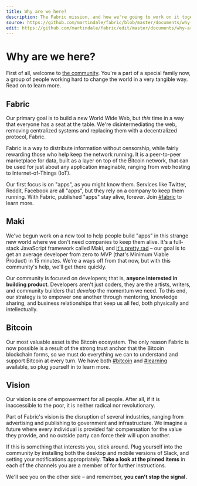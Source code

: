 ```yaml
---
title: Why are we here?
description: The Fabric mission, and how we're going to work on it together.
source: https://github.com/martindale/fabric/blob/master/documents/why-are-we-here.md
edit: https://github.com/martindale/fabric/edit/master/documents/why-are-we-here.md
---
```


# Why are we here?
First of all, welcome to [the community](https://maki.io/people). You're a part of a special family now, a group of people working hard to change the world in a very tangible way. Read on to learn more.

## Fabric
Our primary goal is to build a new World Wide Web, but _this_ time in a way that everyone has a seat at the table. We're disintermediating the web, removing centralized systems and replacing them with a decentralized protocol, Fabric.

Fabric is a way to distribute information without censorship, while fairly rewarding those who help keep the network running. It is a peer-to-peer marketplace for data, built as a layer on top of the Bitcoin network, that can be used for just about any application imaginable, ranging from web hosting to Internet-of-Things (IoT).

Our first focus is on "apps", as you might know them. Services like Twitter, Reddit, Facebook are all "apps", but they rely on a company to keep them running. With Fabric, published "apps" stay alive, forever. Join [#fabric](https://maki-dev.slack.com/archives/fabric) to learn more.

## Maki
We've begun work on a new tool to help people build "apps" in this strange new world where we don't need companies to keep them alive. It's a full-stack JavaScript framework called Maki, and [it's pretty rad](https://maki.io) – our goal is to get an average developer from zero to MVP (that's Minimum Viable Product) in 15 minutes. We're a ways off from that now, but with this community's help, we'll get there quickly.

Our community is focused on developers; that is, **anyone interested in building product**. Developers aren't just coders, they are the artists, writers, and community builders that _develop_ the momentum we need. To this end, our strategy is to empower one another through mentoring, knowledge sharing, and business relationships that keep us all fed, both physically and intellectually.

## Bitcoin
Our most valuable asset is the Bitcoin ecosystem. The only reason Fabric is now possible is a result of the strong trust anchor that the Bitcoin blockchain forms, so we must do everything we can to understand and support Bitcoin at every turn. We have both [#bitcoin](https://maki-dev.slack.com/archives/bitcoin) and [#learning](https://maki-dev.slack.com/archives/learning) available, so plug yourself in to learn more.

## Vision
Our vision is one of empowerment for all people. After all, if it is inaccessible to the poor, it is neither radical nor revolutionary.

Part of Fabric's vision is the disruption of several industries, ranging from advertising and publishing to government and infrastructure. We imagine a future where every individual is provided fair compensation for the value they provide, and no outside party can force their will upon another.

If this is something that interests you, stick around. Plug yourself into the community by installing both the desktop and mobile versions of Slack, and setting your notifications appropriately. **Take a look at the pinned items** in each of the channels you are a member of for further instructions.

We'll see you on the other side – and remember, **you can't stop the signal.**
